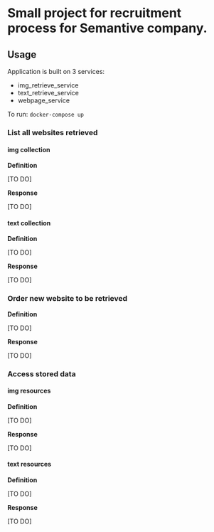 # Small project for recruitment process for Semantive company.

## Usage 

Application is built on 3 services:
- img_retrieve_service
- text_retrieve_service
- webpage_service 

To run: ```docker-compose up```

### List all websites retrieved 

#### img collection

**Definition** 

[TO DO]

**Response** 

[TO DO]

#### text collection 

**Definition** 

[TO DO]

**Response** 

[TO DO]

### Order new website to be retrieved 

**Definition** 

[TO DO]

**Response** 

[TO DO]

### Access stored data 

#### img resources

**Definition** 

[TO DO]

**Response** 

[TO DO]

#### text resources

**Definition** 

[TO DO]

**Response** 

[TO DO]

